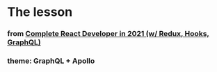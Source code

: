 # The lesson

### from [Complete React Developer in 2021 (w/ Redux, Hooks, GraphQL)](https://www.udemy.com/course/complete-react-developer-zero-to-mastery/)

### theme: GraphQL + Apollo
